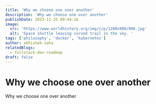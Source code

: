 ```yaml
---
title: 'Why we choose one over another'
description: 'Why we choose one over another'
publishDate: 2023-11-25 09:44:16
image:
  src: 'https://www.worldhistory.org/img/c/p/1200x900/906.jpg'
  alt: 'Space shuttle leaving curved trail in the sky. '
tags: ['philosophy', 'docker', 'kubernetes']
author: abhishek-saha
relatedBlogs:
  - fullstack-dev-roadmap
draft: false
---
```

# Why we choose one over another
Why we choose one over another


<!--stackedit_data:
eyJoaXN0b3J5IjpbLTExNjc1ODc5NDFdfQ==
-->